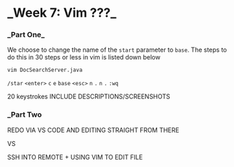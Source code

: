 <h1>_Week 7: Vim ???_</h1>

<h3>_Part One_</h3>

We choose to change the name of the `start` parameter to `base`.
The steps to do this in 30 steps or less in vim is listed down below 

`vim DocSearchServer.java`

`/star`
`<enter>`
`c`
`e` 
`base`
`<esc>`
`n` 
`.`
`n`
`.`
`:wq`

20 keystrokes
INCLUDE DESCRIPTIONS/SCREENSHOTS

<h3>_Part Two</h3>

REDO VIA VS CODE AND EDITING STRAIGHT FROM THERE

VS

SSH INTO REMOTE + USING VIM TO EDIT FILE